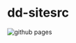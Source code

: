 # dd-sitesrc

![github pages](https://github.com/DutchDomotics/dd-sitesrc/workflows/github%20pages/badge.svg)
